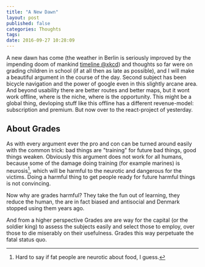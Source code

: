 ```yaml
---
title: "A New Dawn"
layout: post
published: false
categories: Thoughts
tags: 
date: 2016-09-27 10:28:09
---
```


A new dawn has come (the weather in Berlin is seriously improved by the impending doom of mankind [timeline @xkcd](http://xkcd.com/1732/)) and thoughts so far were on grading children in school (if at all then as late as possible), and I will make a beautiful argument in the course of the day. Second subject has been bicycle navigation and the power of google even in this slightly arcane area. And beyond usability there are better routes and better maps, but it wont work offline, where is the niche, where is the opportunity. This might be a global thing, devloping stuff like this offline has a different revenue-model: subscription and premium. But now over to the react-project of yesterday.



## About Grades ##

As with every argument ever the pro and con can be turned around easily with the common trick: bad things are "training" for future bad things, good things weaken. Obviously this argument does not work for all humans, because some of the damage doing training (for example marines) is neurosis[^1], which will be harmful to the neurotic and dangerous for the victims. Doing a harmful thing to get people ready for future harmful things is not convincing.

Now why are grades harmful? They take the fun out of learning, they reduce the human, the are in fact biased and antisocial and Denmark stopped using them years ago.

And from a higher perspective Grades are are way for the capital (or the soldier king) to assess the subjects easily and select those to employ, over those to die miserably on their usefulness. Grades this way perpetuate the fatal status quo. 

[^1]: Hard to say if fat people are neurotic about food, I guess. 
